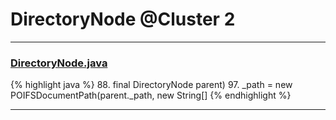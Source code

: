 # DirectoryNode @Cluster 2

***

### [DirectoryNode.java](https://searchcode.com/codesearch/view/15642286/)
{% highlight java %}
88.       final DirectoryNode parent)
97. _path = new POIFSDocumentPath(parent._path, new String[]
{% endhighlight %}

***

